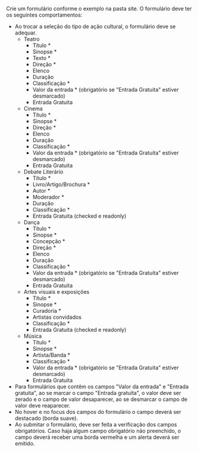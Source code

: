 Crie um formulário conforme o exemplo na pasta site. O formulário deve ter os seguintes comportamentos:

* Ao trocar a seleção do tipo de ação cultural, o formulário deve se adequar.
    * Teatro
        * Título *
        * Sinopse *
        * Texto *
        * Direção *
        * Elenco
        * Duração
        * Classificação *
        * Valor da entrada * (obrigatório se "Entrada Gratuita" estiver desmarcado)
        * Entrada Gratuita
    * Cinema
        * Título *
        * Sinopse *
        * Direção *
        * Elenco
        * Duração
        * Classificação * 
        * Valor da entrada * (obrigatório se "Entrada Gratuita" estiver desmarcado)
        * Entrada Gratuita
    * Debate Literário
        * Título *
        * Livro/Artigo/Brochura *
        * Autor *
        * Moderador *
        * Duração
        * Classificação *
        * Entrada Gratuita (checked e readonly)
    * Dança
        * Título *
        * Sinopse *
        * Concepção *
        * Direção *
        * Elenco
        * Duração
        * Classificação *
        * Valor da entrada * (obrigatório se "Entrada Gratuita" estiver desmarcado)
        * Entrada Gratuita
    * Artes visuais e exposições
        * Título *
        * Sinopse *
        * Curadoria *
        * Artistas convidados
        * Classificação *
        * Entrada Gratuita (checked e readonly)
    * Música
        * Título *
        * Sinopse *
        * Artista/Banda *
        * Classificação *
        * Valor da entrada * (obrigatório se "Entrada Gratuita" estiver desmarcado)
        * Entrada Gratuita
* Para formulários que contêm os campos "Valor da entrada" e "Entrada gratuita", ao se marcar o campo "Entrada gratuita", o valor deve ser zerado e o campo de valor desaparecer, ao se desmarcar o campo de valor deve reaparecer.
* No hover e no focus dos campos do formulário o campo deverá ser destacado (borda suave).
* Ao submitar o formulário, deve ser feita a verificação dos campos obrigatórios. Caso haja algum campo obrigatório não preenchido, o campo deverá receber uma borda vermelha e um alerta deverá ser emitido.